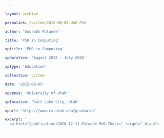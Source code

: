 ```yaml
---

layout: archive

permalink: /cvitem/2015-08-05-UoU-PhD

author: 'Sourabh Palande'

title: 'PhD in Computing'

xptitle: 'PhD in Computing'

xpduration: 'August 2015 - July 2020'

xptype: 'Education'

collection: cvitem

date: '2015-08-05'

xpvenue: 'University of Utah'

xplocation: 'Salt Lake City, Utah'

xpurl: 'https://www.cs.utah.edu/graduate/'

excerpt: '
- <a href="/publication/2020-12-11-Palande-PhD-Thesis" target="_blank">Thesis:</a> “Utilizing Topological Structures of Data for Machine Learning.” Advisor: <a href="https://www.sci.utah.edu/~beiwang/" target="_blank">Dr. Bei Wang-Phillips</a>.'

---
```


